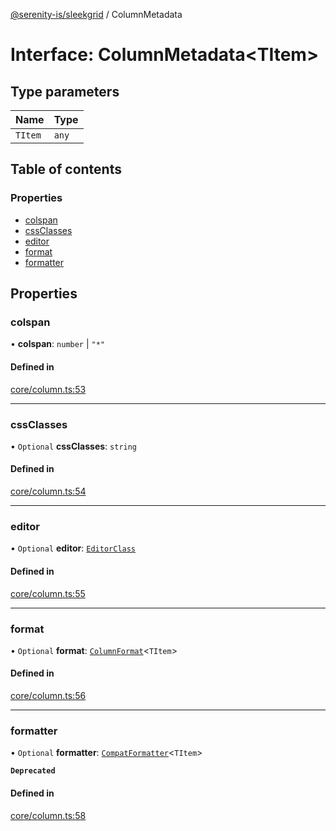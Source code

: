 [@serenity-is/sleekgrid](../README.md) / ColumnMetadata

# Interface: ColumnMetadata<TItem\>

## Type parameters

| Name | Type |
| :------ | :------ |
| `TItem` | `any` |

## Table of contents

### Properties

- [colspan](ColumnMetadata.md#colspan)
- [cssClasses](ColumnMetadata.md#cssclasses)
- [editor](ColumnMetadata.md#editor)
- [format](ColumnMetadata.md#format)
- [formatter](ColumnMetadata.md#formatter)

## Properties

### colspan

• **colspan**: `number` \| ``"*"``

#### Defined in

[core/column.ts:53](https://github.com/serenity-is/sleekgrid/blob/master/src/core/column.ts#line&#x3D;53)

___

### cssClasses

• `Optional` **cssClasses**: `string`

#### Defined in

[core/column.ts:54](https://github.com/serenity-is/sleekgrid/blob/master/src/core/column.ts#line&#x3D;54)

___

### editor

• `Optional` **editor**: [`EditorClass`](EditorClass.md)

#### Defined in

[core/column.ts:55](https://github.com/serenity-is/sleekgrid/blob/master/src/core/column.ts#line&#x3D;55)

___

### format

• `Optional` **format**: [`ColumnFormat`](../README.md#columnformat)<`TItem`\>

#### Defined in

[core/column.ts:56](https://github.com/serenity-is/sleekgrid/blob/master/src/core/column.ts#line&#x3D;56)

___

### formatter

• `Optional` **formatter**: [`CompatFormatter`](../README.md#compatformatter)<`TItem`\>

**`Deprecated`**

#### Defined in

[core/column.ts:58](https://github.com/serenity-is/sleekgrid/blob/master/src/core/column.ts#line&#x3D;58)
